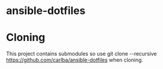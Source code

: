 # ansible-dotfiles

# Cloning
This project contains submodules so use git clone --recursive https://github.com/carlba/ansible-dotfiles when cloning.